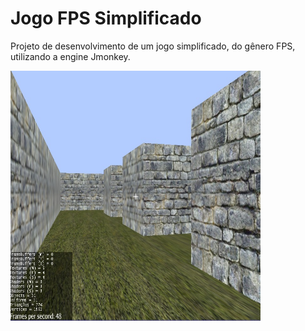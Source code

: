 

# Jogo FPS Simplificado #

Projeto de desenvolvimento de um jogo simplificado, do gênero FPS, utilizando a engine Jmonkey.

<img align="center" src="jogofps-rodando.jpg" alt="Jogo FPS" height="400" width="400">
